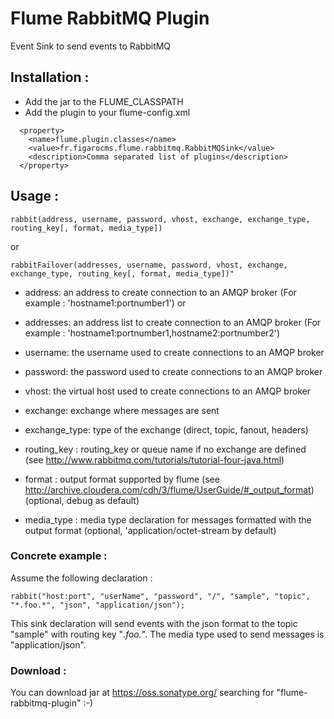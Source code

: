 # Flume RabbitMQ Plugin

Event Sink to send events to RabbitMQ

## Installation :

 * Add the jar to the FLUME_CLASSPATH
 * Add the plugin to your flume-config.xml

```
  <property>
    <name>flume.plugin.classes</name>                                         
    <value>fr.figarocms.flume.rabbitmq.RabbitMQSink</value>
    <description>Comma separated list of plugins</description>
  </property>
```

## Usage :

```
rabbit(address, username, password, vhost, exchange, exchange_type, routing_key[, format, media_type])

```
or

```
rabbitFailover(addresses, username, password, vhost, exchange, exchange_type, routing_key[, format, media_type])"

```

 * address: an address to create connection to an AMQP broker (For example : 'hostname1:portnumber1')
 or
 * addresses: an address list to create connection to an AMQP broker (For example : 'hostname1:portnumber1,hostname2:portnumber2')

 * username: the username used to create connections to an AMQP broker
 * password: the password used to create connections to an AMQP broker
 * vhost: the virtual host used to create connections to an AMQP broker
 * exchange: exchange where messages are sent
 * exchange_type: type of the exchange (direct, topic, fanout, headers)
 * routing_key : routing_key or queue name if no exchange are defined (see http://www.rabbitmq.com/tutorials/tutorial-four-java.html)
 * format : output format supported by flume (see http://archive.cloudera.com/cdh/3/flume/UserGuide/#_output_format) (optional, debug as default)
 * media_type : media type declaration for messages formatted with the output format (optional, 'application/octet-stream by default)

### Concrete example :

Assume the following declaration :

```
rabbit("host:port", "userName", "password", "/", "sample", "topic", "*.foo.*", "json", "application/json");
```

This sink declaration will send events with the json format to the topic "sample" with routing key "*.foo.*".
The media type used to send messages is "application/json".


### Download :

You can download jar at https://oss.sonatype.org/ searching for "flume-rabbitmq-plugin" :-)
